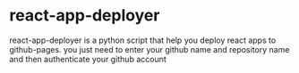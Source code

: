 # react-app-deployer

react-app-deployer is a python script that help you deploy react apps to github-pages.
you just need to enter your github name and repository name and then authenticate your github account 
